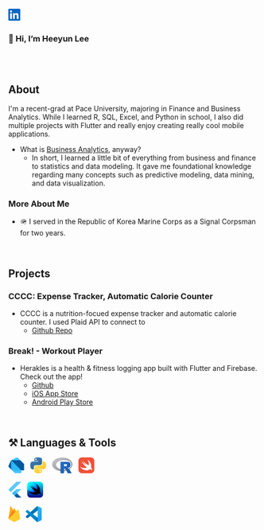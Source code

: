<a href="https://www.linkedin.com/in/heeyunlee/"><img src="readme_assets/linkedin.svg" height="24"></img></a>
&nbsp;

### 👋 Hi, I’m Heeyun Lee

<br>
<br>


## About
I'm a recent-grad at Pace University, majoring in Finance and Business Analytics. While I learned R, SQL, Excel, and Python in school, I also did multiple projects with Flutter and really enjoy creating really cool mobile applications.

  - What is [Business Analytics], anyway?
    - In short, I learned a little bit of everything from business and finance to statistics and data modeling. It gave me foundational knowledge regarding many concepts such as predictive modeling, data mining, and data visualization.

### More About Me
- 🪖 I served in the Republic of Korea Marine Corps as a Signal Corpsman for two years.


<br>

## Projects
### CCCC: Expense Tracker, Automatic Calorie Counter
- CCCC is a nutrition-focued expense tracker and automatic calorie counter. I used Plaid API to connect to 
  - [Github Repo](https://github.com/heeyunlee/cccc)

### Break! - Workout Player
- Herakles is a health & fitness logging app built with Flutter and Firebase. Check out the app!
  - [Github](https://github.com/heeyunlee/herakless)
  - [iOS App Store](https://apps.apple.com/us/app/herakless-workout-player/id1555829140)
  - [Android Play Store](https://play.google.com/store/apps/details?id=com.healtine.playerh)
  
<br>

## ⚒️ Languages & Tools

<a href="https://dart.dev/"><img src="readme_assets/dart.svg" height="32"></img></a>
&nbsp;
<a href="https://www.python.org/"><img src="readme_assets/python.svg" height="32"></img></a>
&nbsp;
<a href="https://www.r-project.org/"><img src="readme_assets/r.svg" height="32"></img></a>
&nbsp;
<a href="https://developer.apple.com/swift/"><img src="readme_assets/swift.svg" height="32"></img></a>
&nbsp;

<a href="https://flutter.dev/"><img src="readme_assets/flutter.svg" height="32"></img></a>
&nbsp;
<a href="https://developer.apple.com/xcode/swiftui/"><img src="readme_assets/swiftui.png" height="32"></img></a>
&nbsp;

<a href="https://firebase.google.com/"><img src="readme_assets/firebase.svg" height="32"></img></a>
&nbsp;
<a href="https://code.visualstudio.com/"><img src="readme_assets/vscode.svg" height="32"></img></a>
&nbsp;

[Business Analytics]: https://www.pace.edu/program/business-analytics-bba